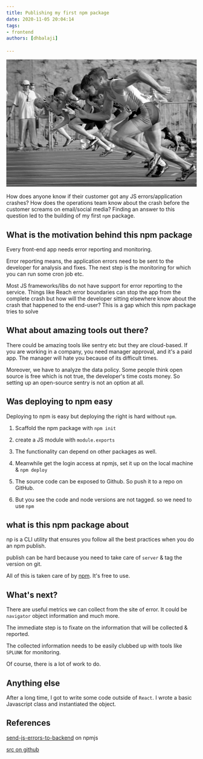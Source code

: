 ```yaml
---
title: Publishing my first npm package
date: 2020-11-05 20:04:14
tags:
- frontend
authors: [dhbalaji]

---
```


![starting my first npm package](./assets/start-npm-package.webp)

How does anyone know if their customer got any JS errors/application crashes? How does the operations team know about the crash before the customer screams on email/social media? Finding an answer to this question led to the building of my first `npm` package. 


## What is the motivation behind this npm package

Every front-end app needs error reporting and monitoring.

Error reporting means, the application errors need to be sent to the developer for analysis and fixes. The next step is the monitoring for which you can run some cron job etc.

Most JS frameworks/libs do not have support for error reporting to the service. Things like Reach error boundaries can stop the app from the complete crash but how will the developer sitting elsewhere know about the crash that happened to the end-user? This is a gap which this npm package tries to solve


## What about amazing tools out there?

There could be amazing tools like sentry etc but they are cloud-based. If you are working in a company, you need manager approval, and it's a paid app. The manager will hate you because of its difficult times.

Moreover, we have to analyze the data policy. Some people think open source is free which is not true, the developer's time costs money. So setting up an open-source sentry is not an option at all.

## Was deploying to npm easy

Deploying to npm is easy but deploying the right is hard without `npm`.

1. Scaffold the npm package with `npm init`

2. create a JS module with `module.exports`

3. The functionality can depend on other packages as well.

4. Meanwhile get the login access at npmjs, set it up on the local machine & `npm deploy`

5. The source code can be exposed to Github. So push it to a repo on GitHub.

6. But you see the code and node versions are not tagged. so we need to use `npm`

## what is this npm package about 

np is a CLI utility that ensures you follow all the best practices when you do an npm publish.

publish can be hard because you need to take care of `server` & tag the version on git.

All of this is taken care of by [npm](https://www.npmjs.com/package/np). It's free to use.

## What's next?

There are useful metrics we can collect from the site of error. It could be `navigator` object information and much more.

The immediate step is to fixate on the information that will be collected & reported.

The collected information needs to be easily clubbed up with tools like `SPLUNK` for monitoring.

Of course, there is a lot of work to do.

## Anything else

After a long time, I got to write some code outside of `React`. I wrote a basic Javascript class and instantiated the object.

## References

[send-js-errors-to-backend](https://www.npmjs.com/package/send-js-errors-to-backend) on npmjs

[src on github](https://github.com/dhbalaji/package-JS-error-to-service)
